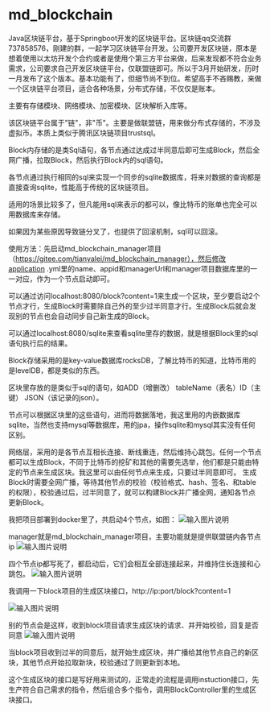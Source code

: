 # md_blockchain
Java区块链平台，基于Springboot开发的区块链平台。区块链qq交流群737858576，刚建的群，一起学习区块链平台开发。公司要开发区块链，原本是想着使用以太坊开发个合约或者是使用个第三方平台来做，后来发现都不符合业务需求，公司要求自己开发区块链平台，仅联盟链即可。所以于3月开始研发，历时一月发布了这个版本。基本功能有了，但细节尚不到位。希望高手不吝赐教，来做一个区块链平台项目，适合各种场景，分布式存储，不仅仅是账本。

主要有存储模块、网络模块、加密模块、区块解析入库等。

该区块链平台属于"链"，非"币"。主要是做联盟链，用来做分布式存储的，不涉及虚拟币。本质上类似于腾讯区块链项目trustsql。

Block内存储的是类Sql语句，各节点通过达成过半同意后即可生成Block，然后全网广播，拉取Block，然后执行Block内的sql语句。

各节点通过执行相同的sql来实现一个同步的sqlite数据库，将来对数据的查询都是直接查询sqlite，性能高于传统的区块链项目。

适用的场景比较多了，但凡能用sql来表示的都可以，像比特币的账单也完全可以用数据库来存储。

如果因为某些原因导致链分叉了，也提供了回滚机制，sql可以回滚。

使用方法：先启动md_blockchain_manager项目（https://gitee.com/tianyalei/md_blockchain_manager），然后修改application
.yml里的name、appid和managerUrl和manager项目数据库里的一一对应，作为一个节点启动即可。

可以通过访问localhost:8080/block?content=1来生成一个区块，至少要启动2个节点才行，生成Block时需要除自己外的至少过半同意才行。生成Block后就会发现别的节点也会自动同步自己新生成的Block。

可以通过localhost:8080/sqlite来查看sqlite里存的数据，就是根据Block里的sql语句执行后的结果。

Block存储采用的是key-value数据库rocksDB，了解比特币的知道，比特币用的是levelDB，都是类似的东西。

区块里存放的是类似于sql的语句，如ADD（增删改） tableName（表名）ID（主键） JSON（该记录的json）。

节点可以根据区块里的这些语句，进而将数据落地，我这里用的内嵌数据库sqlite，当然也支持mysql等数据库，用的jpa，操作sqlite和mysql其实没有任何区别。

网络层，采用的是各节点互相长连接、断线重连，然后维持心跳包。任何一个节点都可以生成Block，不同于比特币的挖矿和其他的需要先选举，他们都是只能由特定的节点来生成区块。我这里可以由任何节点来生成，只要过半同意即可。
生成Block时需要全网广播，等待其他节点的校验（校验格式、hash、签名、和table的权限），校验通过后，过半同意了，就可以构建Block并广播全网，通知各节点更新Block。

我把项目部署到docker里了，共启动4个节点，如图：
![输入图片说明](https://gitee.com/uploads/images/2018/0404/105151_c8931604_303698.png "1.png")

manager就是md_blockchain_manager项目，主要功能就是提供联盟链内各节点ip
![输入图片说明](https://gitee.com/uploads/images/2018/0404/105409_5e24cb3a_303698.png "1.png")

四个节点ip都写死了，都启动后，它们会相互全部连接起来，并维持住长连接和心跳包。
![输入图片说明](https://gitee.com/uploads/images/2018/0404/105748_bc6896d8_303698.png "1.png")

我调用一下block项目的生成区块接口，http://ip:port/block?content=1

![输入图片说明](https://gitee.com/uploads/images/2018/0404/105945_9e7f946f_303698.png "1.png")

别的节点会是这样，收到block项目请求生成区块的请求、并开始校验，回复是否同意
![输入图片说明](https://gitee.com/uploads/images/2018/0404/110142_cae21d7f_303698.png "1.png")

当block项目收到过半的同意后，就开始生成区块，并广播给其他节点自己的新区块，其他节点开始拉取新块，校验通过了则更新到本地。

这个生成区块的接口是写好用来测试的，正常走的流程是调用instuction接口，先生产符合自己需求的指令，然后组合多个指令，调用BlockController里的生成区块接口。




